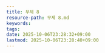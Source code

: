 ```yaml
---
title: 무제 8
resource-path: 무제 8.md
keywords:
tags:
date: 2025-10-06T23:28:32+09:00
lastmod: 2025-10-06T23:28:40+09:00
---
```

